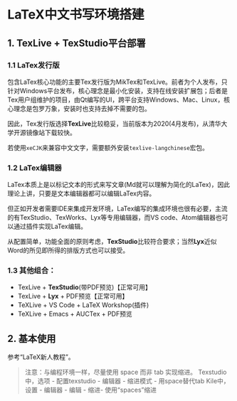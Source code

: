 # LaTeX中文书写环境搭建

## 1. TexLive + TexStudio平台部署

### 1.1 LaTex发行版

包含LaTex核心功能的主要Tex发行版为MikTex和TexLive。前者为个人发布，只针对Windows平台发布，核心理念是最小化安装，支持在线安装扩展包；后者是Tex用户组维护的项目，由Qt编写的UI，跨平台支持Windows、Mac、Linux，核心理念是包罗万象，安装时也支持去掉不需要的包。

因此，Tex发行版选择**TexLive**比较稳妥，当前版本为2020(4月发布)，从清华大学开源镜像站下载较快。

若使用`xeCJK`来兼容中文文字，需要额外安装`texlive-langchinese`宏包。

### 1.2 LaTex编辑器

LaTex本质上是以标记文本的形式来写文章(Md就可以理解为简化的LaTex)，因此理论上讲，只要是文本编辑器都可以编辑LaTex内容。

但正如开发者需要IDE来集成开发环境，LaTex编写的集成环境也很有必要，主流的有TexStudio、TexWorks、Lyx等专用编辑器，而VS code、Atom编辑器也可以通过插件实现LaTex编辑。

从配置简单，功能全面的原则考虑，**TexStudio**比较符合要求；当然**Lyx**近似Word的所见即所得的排版方式也可以接受。

### 1.3 其他组合：

- TexLive + **TexStudio**(带PDF预览)【正常可用】
- TexLive + **Lyx** + PDF预览【正常可用】
- TeXLive + VS Code + LaTeX Workshop(插件)
- TeXLive + Emacs + AUCTex + PDF预览


## 2. 基本使用

参考“LaTeX新人教程”。

> 注意：与编程环境一样，尽量使用 space 而非 tab 实现缩进。
> Texstudio中，选项 - 配置texstudio - 编辑器 - 缩进模式 - 用space替代tab
> Kile中，设置 - 编辑器 - 编辑 - 缩进- 使用“spaces”缩进

